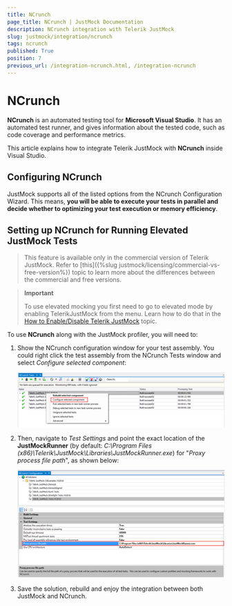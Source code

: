 ```yaml
---
title: NCrunch
page_title: NCrunch | JustMock Documentation
description: NCrunch integration with Telerik JustMock
slug: justmock/integration/ncrunch
tags: ncrunch
published: True
position: 7
previous_url: /integration-ncrunch.html, /integration-ncrunch
---
```


# NCrunch

__NCrunch__ is an automated testing tool for __Microsoft Visual Studio__. It has an automated test runner, and gives information about the tested code, such as code coverage and performance metrics.

This article explains how to integrate Telerik JustMock with __NCrunch__ inside Visual Studio.

## Configuring NCrunch

JustMock supports all of the listed options from the NCrunch Configuration Wizard. This means, __you will be able to execute your tests in parallel and decide whether to optimizing your test execution or memory efficiency__.

## Setting up NCrunch for Running Elevated JustMock Tests

> This feature is available only in the commercial version of Telerik JustMock. Refer to [this]({%slug justmock/licensing/commercial-vs-free-version%}) topic to learn more about the differences between the commercial and free versions.


> **Important**
>
> To use elevated mocking you first need to go to elevated mode by enabling TelerikJustMock from the menu. Learn how to do that in the [How to Enable/Disable Telerik JustMock](../advanced-usage/advanced-usage#how-to-enabledisable-telerik-justmock) topic.

To use __NCrunch__ along with the JustMock profiler, you will need to: 

1. Show the NCrunch configuration window for your test assembly. You could right click the test assembly from the NCrunch Tests window and select *Configure selected component*:

	![NCrunch Click On ConfigureSC](images/NCrunchClickOnConfigureSC.png)

1.  Then, navigate to *Test Settings* and point the exact location of the __JustMockRunner__ (by default: *C:\Program Files (x86)\Telerik\JustMock\Libraries\JustMockRunner.exe*) for "*Proxy process file path*", as shown below:

	![NCrunch Proxy Process File Path](images/NCrunchProxyProcessFilePath.png)

1.  Save the solution, rebuild and enjoy the integration between both JustMock and NCrunch. 
